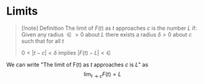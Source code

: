 # Limits
>[!note] Definition
>The limit of $F(t)$ as $t$ approaches $c$ is the number $L$ if:
>Given any radius $\in > 0$ about $L$ there exists a radius $\delta > 0$ about $c$ such that for all $t$ 
>
>$0<|t-c|<\delta$ implies $|F(t)-L|<\in$

We can write "The limit of F(t) as $t$ approaches $c$ is $L$" as 
$$
\lim_{t\to c}F(t)=L
$$
